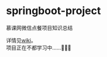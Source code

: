 # springboot-project
慕课网微信点餐项目知识总结


详情见[wiki](https://github.com/sqmax/springboot-project/wiki)。    
项目正在不都学习中......:horse::horse::horse:
